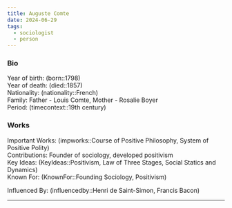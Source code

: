 ```yaml
---
title: Auguste Comte
date: 2024-06-29
tags:
  - sociologist
  - person
---
```

### Bio
Year of birth: (born::1798)  
Year of death: (died::1857)  
Nationality: (nationality::French)  
Family: Father - Louis Comte, Mother - Rosalie Boyer  
Period: (timecontext::19th century)  

### Works
Important Works: (impworks::Course of Positive Philosophy, System of Positive Polity)  
Contributions: Founder of sociology, developed positivism  
Key Ideas: (KeyIdeas::Positivism, Law of Three Stages, Social Statics and Dynamics)  
Known For: (KnownFor::Founding Sociology, Positivism)  

Influenced By: (influencedby::Henri de Saint-Simon, Francis Bacon)

---